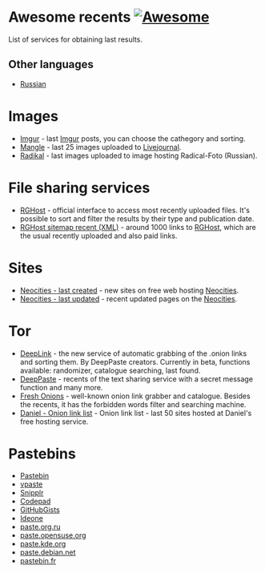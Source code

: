 # Awesome recents [![Awesome](https://awesome.re/badge.svg)](https://awesome.re)

List of services for obtaining last results.


## Other languages

* [Russian](https://github.com/netstalking-core/awesome-recents/blob/master/README.md)

# Images

- [Imgur](https://imgur.com/new/time) - last [Imgur](https://imgur.com/) posts, you can choose the cathegory and sorting.
- [Mangle](http://www.mangle.ca/randomlj.php)  - last 25 images uploaded to [Livejournal](http://www.livejournal.com/).
- [Radikal](http://radikal.ru/Img/ShowGallery) - last images uploaded to image hosting Radical-Foto (Russian).

# File sharing services

- [RGHost](http://rgho.st/files) - official interface to access most recently uploaded files. It's possible to sort and filter the results by their type and publication date.
- [RGHost sitemap recent (XML)](http://rgho.st/sitemap_recent.xml)  - around 1000 links to [RGHost](http://rghost.ru), which are the usual recently uploaded and also paid links.

# Sites

- [Neocities - last created](https://neocities.org/browse?sort_by=newest) - new sites on free web hosting [Neocities](https://neocities.org/).
- [Neocities - last updated](https://neocities.org/browse?sort_by=last_updated) - recent updated pages on the [Neocities](https://neocities.org/).

# Tor

- [DeepLink](http://deeplinkdeatbml7.onion/index.php) - the new service of automatic grabbing of the .onion links and sorting them. By DeepPaste creators. Currently in beta, functions available: randomizer, catalogue searching, last found.
- [DeepPaste](http://depastedihrn3jtw.onion/) - recents of the text sharing service with a secret message function and many more.
- [Fresh Onions](http://zlal32teyptf4tvi.onion/) - well-known onion link grabber and catalogue. Besides the recents, it has the forbidden words filter and searching machine.
 - [Daniel - Onion link list](https://onions.danwin1210.me/onions.php?cat=20&pg=1&lang=en) - Onion link list - last 50 sites hosted at Daniel's free hosting service.

# Pastebins

 - [Pastebin](https://pastebin.com/archive)
 - [vpaste](http://vpaste.net/#uploads)
 - [Snipplr](https://snipplr.com/all/)
 - [Codepad](http://codepad.org/recent)
 - [GitHubGists](https://gist.github.com/discover)
 - [Ideone](https://ideone.com/recent)
 - [paste.org.ru](http://paste.org.ru/)
 - [paste.opensuse.org](http://paste.opensuse.org/lists)
 - [paste.kde.org](https://paste.kde.org/all)
 - [paste.debian.net](http://paste.debian.net/)
 - [pastebin.fr](http://pastebin.fr/)
